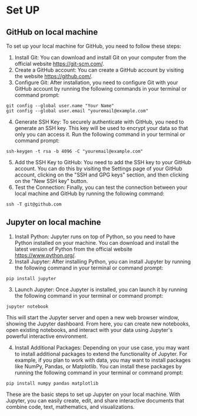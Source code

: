 # Set UP

## GitHub on local machine

To set up your local machine for GitHub, you need to follow these steps:

1. Install Git: You can download and install Git on your computer from the official website <https://git-scm.com/>.
2. Create a GitHub account: You can create a GitHub account by visiting the website <https://github.com/>.
3. Configure Git: After installation, you need to configure Git with your GitHub account by running the following commands in your terminal or command prompt:

```
git config --global user.name "Your Name"
git config --global user.email "youremail@example.com"
```

4. Generate SSH Key: To securely authenticate with GitHub, you need to generate an SSH key. This key will be used to encrypt your data so that only you can access it. Run the following command in your terminal or command prompt:

```
ssh-keygen -t rsa -b 4096 -C "youremail@example.com"
```

5. Add the SSH Key to GitHub: You need to add the SSH key to your GitHub account. You can do this by visiting the Settings page of your GitHub account, clicking on the "SSH and GPG keys" section, and then clicking on the "New SSH key" button.
6. Test the Connection: Finally, you can test the connection between your local machine and GitHub by running the following command:

```
ssh -T git@github.com
```

## Jupyter on local machine

1. Install Python: Jupyter runs on top of Python, so you need to have Python installed on your machine. You can download and install the latest version of Python from the official website <https://www.python.org/>.
2. Install Jupyter: After installing Python, you can install Jupyter by running the following command in your terminal or command prompt:

```
pip install jupyter
```

3. Launch Jupyter: Once Jupyter is installed, you can launch it by running the following command in your terminal or command prompt:

```
jupyter notebook
```

This will start the Jupyter server and open a new web browser window, showing the Jupyter dashboard. From here, you can create new notebooks, open existing notebooks, and interact with your data using Jupyter's powerful interactive environment.

4. Install Additional Packages: Depending on your use case, you may want to install additional packages to extend the functionality of Jupyter. For example, if you plan to work with data, you may want to install packages like NumPy, Pandas, or Matplotlib. You can install these packages by running the following command in your terminal or command prompt:

```
pip install numpy pandas matplotlib
```

These are the basic steps to set up Jupyter on your local machine. With Jupyter, you can easily create, edit, and share interactive documents that combine code, text, mathematics, and visualizations.
